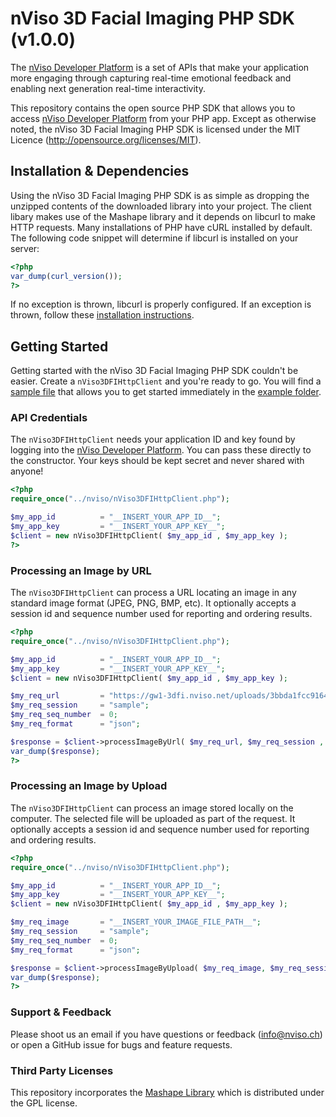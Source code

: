 # nViso 3D Facial Imaging PHP SDK (v1.0.0)

The [nViso Developer Platform](https://developer.nviso.net) is a set of APIs that make your application more engaging through capturing real-time emotional feedback and enabling next generation real-time interactivity.

This repository contains the open source PHP SDK that allows you to access [nViso Developer Platform](https://developer.nviso.net) from your PHP app. Except as otherwise noted, the nViso 3D Facial Imaging PHP SDK is licensed under the MIT Licence (http://opensource.org/licenses/MIT).

## Installation & Dependencies

Using the nViso 3D Facial Imaging PHP SDK is as simple as dropping the unzipped contents of the downloaded library into your project. The client libary makes use of the Mashape library and it depends on libcurl to make HTTP requests. Many installations of PHP have cURL installed by default. The following code snippet will determine if libcurl is installed on your server:

```php
<?php
var_dump(curl_version());
?>
```
If no exception is thrown, libcurl is properly configured. If an exception is thrown, follow these [installation instructions](http://www.php.net/manual/en/curl.installation.php).

## Getting Started

Getting started with the nViso 3D Facial Imaging PHP SDK couldn't be easier. Create a `nViso3DFIHttpClient` and you're ready to go. You will find a [sample file](https://github.com/nViso/3dfi-api-php/blob/master/example/example_simple.php) that allows you to get started immediately in the [example folder](https://github.com/nViso/3dfi-api-php/blob/master/example/).

### API Credentials

The `nViso3DFIHttpClient` needs your application ID and key found by logging into the [nViso Developer Platform](https://developer.nviso.net). You can pass these directly to the constructor. Your keys should be kept secret and never shared with anyone!

```php
<?php
require_once("../nviso/nViso3DFIHttpClient.php");

$my_app_id       	= "__INSERT_YOUR_APP_ID__";
$my_app_key      	= "__INSERT_YOUR_APP_KEY__";
$client = new nViso3DFIHttpClient( $my_app_id , $my_app_key );
?>
```

### Processing an Image by URL

The `nViso3DFIHttpClient` can process a URL locating an image in any standard image format (JPEG, PNG, BMP, etc). It optionally accepts a session id and sequence number used for reporting and ordering results.

```php
<?php
require_once("../nviso/nViso3DFIHttpClient.php");

$my_app_id       	= "__INSERT_YOUR_APP_ID__";
$my_app_key      	= "__INSERT_YOUR_APP_KEY__";
$client = new nViso3DFIHttpClient( $my_app_id , $my_app_key );

$my_req_url      	= "https://gw1-3dfi.nviso.net/uploads/3bbda1fcc91647cc07423a9f7c2ebce0.jpg";
$my_req_session  	= "sample";
$my_req_seq_number  = 0;
$my_req_format  	= "json";

$response = $client->processImageByUrl( $my_req_url, $my_req_session , $my_req_seq_number, $my_req_format );
var_dump($response);
?>
```

### Processing an Image by Upload

The `nViso3DFIHttpClient` can process an image stored locally on the computer. The selected file will be uploaded as part of the request. It 
optionally accepts a session id and sequence number used for reporting and ordering results.

```php
<?php
require_once("../nviso/nViso3DFIHttpClient.php");

$my_app_id       	= "__INSERT_YOUR_APP_ID__";
$my_app_key      	= "__INSERT_YOUR_APP_KEY__";
$client = new nViso3DFIHttpClient( $my_app_id , $my_app_key );

$my_req_image      	= "__INSERT_YOUR_IMAGE_FILE_PATH__";
$my_req_session  	= "sample";
$my_req_seq_number  = 0;
$my_req_format  	= "json";

$response = $client->processImageByUpload( $my_req_image, $my_req_session , $my_req_seq_number, $my_req_format );
var_dump($response);
?>
```

### Support & Feedback

Please shoot us an email if you have questions or feedback (info@nviso.ch) or open a GitHub issue for bugs and feature requests.

### Third Party Licenses

This repository incorporates the [Mashape Library](https://github.com/Mashape/mashape-php-client-library) which is distributed under the GPL license.
